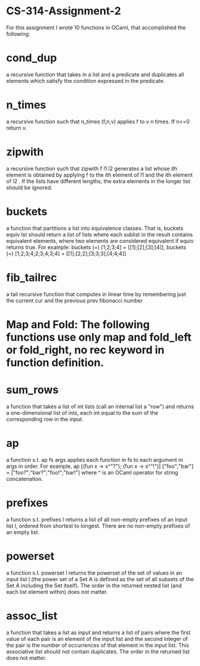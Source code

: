 # CS-314-Assignment-2

For this assignment I wrote 10 functions in OCaml, that accomplished the following:

# cond_dup 
a recursive function that takes in a list and a predicate and duplicates all elements which satisfy the condition expressed in the predicate.

# n_times 
a recursive function such that n_times (f,n,v) applies f to v n times. If n<=0 return v.

# zipwith
a recursive function such that zipwith f l1 l2 generates a list whose ith element is obtained by applying f to the ith element of l1 and the ith element of l2 . If the lists have different lengths, the extra elements in the longer list should be ignored.

# buckets 
a function that partitions a list into equivalence classes. That is, buckets equiv lst should return a list of lists where each sublist in the result contains equivalent elements, where two elements are considered equivalent if equiv returns true. For example: buckets (=) [1;2;3;4] = [[1];[2];[3];[4]], buckets (=) [1;2;3;4;2;3;4;3;4] = [[1];[2;2];[3;3;3];[4;4;4]]

# fib_tailrec 
a tail recursive function that computes in linear time by remembering just the current cur and the previous prev fibonacci number

# Map and Fold: The following functions use only map and fold_left or fold_right, no rec keyword in function definition.

# sum_rows 
a function that takes a list of int lists (call an internal list a "row") and returns a one-dimensional list of ints, each int equal to the sum of the corresponding row in the input.

# ap
a function s.t. ap fs args applies each function in fs to each argument in args in order. For example, ap [(fun x -> x^"?"); (fun x -> x^"!")] ["foo";"bar"] = ["foo?";"bar?";"foo!";"bar!"] where ^ is an OCaml operator for string concatenation.

# prefixes
a function s.t. prefixes l returns a list of all non-empty prefixes of an input list l, ordered from shortest to longest. There are no non-empty prefixes of an empty list.

# powerset
a function s.t. powerset l returns the powerset of the set of values in an input list l (the power set of a Set A is defined as the set of all subsets of the Set A including the Set itself). The order in the returned nested list (and each list element within) does not matter.

# assoc_list
a function that takes a list as input and returns a list of pairs where the first value of each pair is an element of the input list and the second integer of the pair is the number of occurrences of that element in the input list. This associative list should not contain duplicates. The order in the returned list does not matter.
